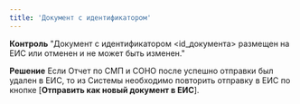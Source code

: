 ```yaml
---
title: 'Документ с идентификатором'
---
```


**Контроль** 
"Документ с идентификатором <id_документа> размещен на ЕИС или отменен и не может быть изменен."

**Решение**
Если Отчет по СМП и СОНО после успешно отправки был удален в ЕИС, то из Системы необходимо повторить отправку в ЕИС по кнопке [**Отправить как новый документ в ЕИС**].